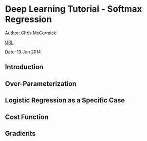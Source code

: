 # Deep Learning Tutorial - Softmax Regression

Author: Chris McCormick

[URL](http://mccormickml.com/2014/06/13/deep-learning-tutorial-softmax-regression/)

Date: 13 Jun 2014


## Introduction




## Over-Parameterization




## Logistic Regression as a Specific Case




## Cost Function




## Gradients







